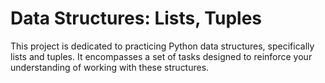 # Data Structures: Lists, Tuples

This project is dedicated to practicing Python data structures, specifically lists and tuples. It encompasses a set of tasks designed to reinforce your understanding of working with these structures.

